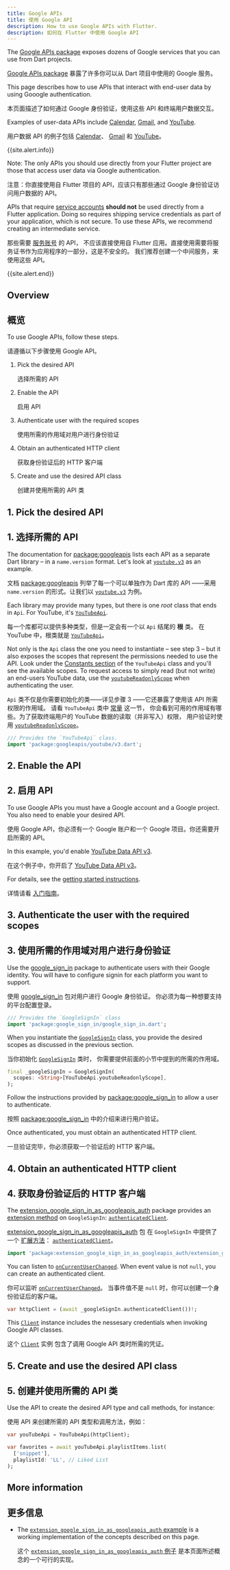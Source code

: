 ```yaml
---
title: Google APIs
title: 使用 Google API
description: How to use Google APIs with Flutter.
description: 如何在 Flutter 中使用 Google API
---
```


<?code-excerpt path-base="../examples/googleapis/"?>

The [Google APIs package]({{site.pub-pkg}}/googleapis) exposes dozens of Google
services that you can use from Dart projects.

[Google APIs package]({{site.pub-pkg}}/googleapis) 暴露了许多你可以从 Dart 项目中使用的 Google 服务。

This page describes how to use APIs that interact with end-user data by using
Gooogle authentication.

本页面描述了如何通过 Google 身份验证，使用这些 API 和终端用户数据交互。

Examples of user-data APIs include
[Calendar]({{site.pub-api}}/googleapis/latest/calendar.v3/calendar.v3-library.html),
[Gmail]({{site.pub-api}}/googleapis/latest/gmail.v1/gmail.v1-library.html), and
[YouTube]({{site.pub-api}}/googleapis/latest/youtube.v3/youtube.v3-library.html).

用户数据 API 的例子包括 [Calendar]({{site.pub-api}}/googleapis/latest/calendar.v3/calendar.v3-library.html)、
[Gmail]({{site.pub-api}}/googleapis/latest/gmail.v1/gmail.v1-library.html) 
和 [YouTube]({{site.pub-api}}/googleapis/latest/youtube.v3/youtube.v3-library.html)。

{{site.alert.info}} 

  Note: The only APIs you should use directly from your Flutter
  project are those that access user data via Google authentication.
  
  注意：你直接使用自 Flutter 项目的 API，应该只有那些通过 Google 身份验证访问用户数据的 API。

  APIs that require
  [service accounts](https://cloud.google.com/iam/docs/service-accounts) **should
  not** be used directly from a Flutter application. Doing so requires shipping
  service credentials as part of your application, which is not secure. To use
  these APIs, we recommend creating an intermediate service.
  
  那些需要 [服务账号](https://cloud.google.com/iam/docs/service-accounts) 的 API，
  不应该直接使用自 Flutter 应用。直接使用需要将服务证书作为应用程序的一部分，这是不安全的。
  我们推荐创建一个中间服务，来使用这些 API。

<!-- TODO(kevmoo): Add link to public user guide when available. -->

{{site.alert.end}}

## Overview

## 概览

To use Google APIs, follow these steps.

请遵循以下步骤使用 Google API。

1. Pick the desired API

   选择所需的 API

1. Enable the API

   启用 API

1. Authenticate user with the required scopes

   使用所需的作用域对用户进行身份验证

1. Obtain an authenticated HTTP client

   获取身份验证后的 HTTP 客户端

1. Create and use the desired API class

   创建并使用所需的 API 类

## 1. Pick the desired API

## 1. 选择所需的 API

The documentation for [package:googleapis]({{site.pub-api}}/googleapis) lists
each API as a separate Dart library – in a `name.version` format. Let's look at
[`youtube.v3`]({{site.pub-api}}/googleapis/latest/youtube.v3/youtube.v3-library.html)
as an example.

文档 [package:googleapis]({{site.pub-api}}/googleapis) 列举了每一个可以单独作为 Dart 库的 API 
——采用 `name.version` 的形式。让我们以 [`youtube.v3`]({{site.pub-api}}/googleapis/latest/youtube.v3/youtube.v3-library.html) 为例。

Each library may provide many types, but there is one _root_ class that ends in
`Api`. For YouTube, it's
[`YouTubeApi`]({{site.pub-api}}/googleapis/latest/youtube.v3/YouTubeApi-class.html).

每一个库都可以提供多种类型，但是一定会有一个以 `Api` 结尾的 **根** 类。
在 YouTube 中，根类就是 [`YouTubeApi`]({{site.pub-api}}/googleapis/latest/youtube.v3/YouTubeApi-class.html)。

Not only is the `Api` class the one you need to instantiate – see step 3 – but
it also exposes the scopes that represent the permissions needed to use the API.
Look under the
[Constants section]({{site.pub-api}}/googleapis/latest/youtube.v3/YouTubeApi-class.html#constants)
of the `YouTubeApi` class and you'll see the available scopes. To request access
to simply read (but not write) an end-users YouTube data, use the
[`youtubeReadonlyScope`]({{site.pub-api}}/googleapis/latest/youtube.v3/YouTubeApi/youtubeReadonlyScope-constant.html)
when authenticating the user.

`Api` 类不仅是你需要初始化的类——详见步骤 3 ——它还暴露了使用该 API 所需权限的作用域。
请看 `YouTubeApi` 类中 [常量]({{site.pub-api}}/googleapis/latest/youtube.v3/YouTubeApi-class.html#constants) 这一节，
你会看到可用的作用域有哪些。为了获取终端用户的 YouTube 数据的读取（并非写入）权限，
用户验证时使用 [`youtubeReadonlyScope`]({{site.pub-api}}/googleapis/latest/youtube.v3/YouTubeApi/youtubeReadonlyScope-constant.html)。

<?code-excerpt "lib/main.dart" skip="13" take="2"?>
```dart
/// Provides the `YouTubeApi` class.
import 'package:googleapis/youtube/v3.dart';
```

## 2. Enable the API

## 2. 启用 API

To use Google APIs you must have a Google account and a Google project. You also
need to enable your desired API.

使用 Google API，你必须有一个 Google 账户和一个 Google 项目。你还需要开启所需的 API。

In this example, you'd enable
[YouTube Data API v3](https://console.cloud.google.com/apis/api/youtube.googleapis.com).

在这个例子中，你开启了 [YouTube Data API v3](https://console.cloud.google.com/apis/api/youtube.googleapis.com)。

For details, see the
[getting started instructions](https://cloud.google.com/apis/docs/getting-started).

详情请看 [入门指南](https://cloud.google.com/apis/docs/getting-started)。

## 3. Authenticate the user with the required scopes

## 3. 使用所需的作用域对用户进行身份验证

Use the [google_sign_in]({{site.pub-pkg}}/google_sign_in) package to
authenticate users with their Google identity. You will have to configure signin
for each platform you want to support.

使用 [google_sign_in]({{site.pub-pkg}}/google_sign_in) 包对用户进行 Google 身份验证。
你必须为每一种想要支持的平台配置登录。

<?code-excerpt "lib/main.dart" skip="10" take="2"?>
```dart
/// Provides the `GoogleSignIn` class
import 'package:google_sign_in/google_sign_in.dart';
```

When you instantiate the
[`GoogleSignIn`]({{site.pub-api}}/google_sign_in/latest/google_sign_in/GoogleSignIn-class.html)
class, you provide the desired scopes as discussed in the previous section.

当你初始化 [`GoogleSignIn`]({{site.pub-api}}/google_sign_in/latest/google_sign_in/GoogleSignIn-class.html) 类时，
你需要提供前面的小节中提到的所需的作用域。

<?code-excerpt "lib/main.dart" skip="35" take="3"?>
```dart
final _googleSignIn = GoogleSignIn(
  scopes: <String>[YouTubeApi.youtubeReadonlyScope],
);
```

Follow the instructions provided by
[package:google_sign_in]({{site.pub-pkg}}/google_sign_in) to allow a user to
authenticate.

按照 [package:google_sign_in]({{site.pub-pkg}}/google_sign_in) 中的介绍来进行用户验证。

Once authenticated, you must obtain an authenticated HTTP client.

一旦验证完毕，你必须获取一个验证后的 HTTP 客户端。

## 4. Obtain an authenticated HTTP client

## 4. 获取身份验证后的 HTTP 客户端

The
[extension_google_sign_in_as_googleapis_auth]({{site.pub-pkg}}/extension_google_sign_in_as_googleapis_auth)
package provides an
[extension method]({{site.dart-site}}/guides/language/extension-methods) on
`GoogleSignIn`:
[`authenticatedClient`]({{site.pub-api}}/extension_google_sign_in_as_googleapis_auth/latest/extension_google_sign_in_as_googleapis_auth/GoogleApisGoogleSignInAuth/authenticatedClient.html).

[extension_google_sign_in_as_googleapis_auth]({{site.pub-pkg}}/extension_google_sign_in_as_googleapis_auth) 包
在 `GoogleSignIn` 中提供了一个 [扩展方法]({{site.dart-site}}/guides/language/extension-methods)：
[`authenticatedClient`]({{site.pub-api}}/extension_google_sign_in_as_googleapis_auth/latest/extension_google_sign_in_as_googleapis_auth/GoogleApisGoogleSignInAuth/authenticatedClient.html)。

<?code-excerpt "lib/main.dart" skip="7" take="1"?>
```dart
import 'package:extension_google_sign_in_as_googleapis_auth/extension_google_sign_in_as_googleapis_auth.dart';
```

You can listen to
[`onCurrentUserChanged`]({{site.pub-api}}/google_sign_in/latest/google_sign_in/GoogleSignIn/onCurrentUserChanged.html).
When event value is not `null`, you can create an authenticated client.

你可以监听 [`onCurrentUserChanged`]({{site.pub-api}}/google_sign_in/latest/google_sign_in/GoogleSignIn/onCurrentUserChanged.html)。
当事件值不是 `null` 时，你可以创建一个身份验证后的客户端。

<?code-excerpt "lib/main.dart" skip="124" take="1"?>
```dart
var httpClient = (await _googleSignIn.authenticatedClient())!;
```

This [`Client`]({{site.pub-api}}/http/latest/http/Client-class.html) instance
includes the nessesary credentials when invoking Google API classes.

这个 [`Client`]({{site.pub-api}}/http/latest/http/Client-class.html) 实例
包含了调用 Google API 类时所需的凭证。

## 5. Create and use the desired API class

## 5. 创建并使用所需的 API 类

Use the API to create the desired API type and call methods, for instance:

使用 API 来创建所需的 API 类型和调用方法，例如：

<?code-excerpt "lib/main.dart" skip="125" take="6"?>
```dart
var youTubeApi = YouTubeApi(httpClient);

var favorites = await youTubeApi.playlistItems.list(
  ['snippet'],
  playlistId: 'LL', // Liked List
);
```

## More information

## 更多信息

- The
  [`extension_google_sign_in_as_googleapis_auth` example]({{site.pub-pkg}}/extension_google_sign_in_as_googleapis_auth/example)
  is a working implementation of the concepts described on this page.
  
  这个 [`extension_google_sign_in_as_googleapis_auth` 例子]({{site.pub-pkg}}/extension_google_sign_in_as_googleapis_auth/example) 
  是本页面所述概念的一个可行的实现。
